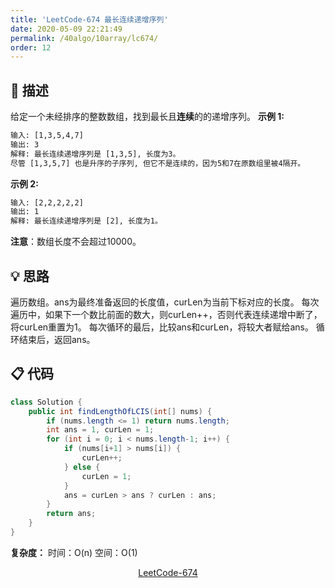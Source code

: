 ```yaml
---
title: 'LeetCode-674 最长连续递增序列'
date: 2020-05-09 22:21:49
permalink: /40algo/10array/lc674/
order: 12
---
```

## 💬 描述
给定一个未经排序的整数数组，找到最长且**连续**的的递增序列。
**示例 1:**
```html
输入: [1,3,5,4,7]
输出: 3
解释: 最长连续递增序列是 [1,3,5], 长度为3。
尽管 [1,3,5,7] 也是升序的子序列, 但它不是连续的，因为5和7在原数组里被4隔开。
```

**示例 2:**
```html
输入: [2,2,2,2,2]
输出: 1
解释: 最长连续递增序列是 [2], 长度为1。
```
**注意**：数组长度不会超过10000。
<br/>

## 💡 思路
遍历数组。ans为最终准备返回的长度值，curLen为当前下标对应的长度。
每次遍历中，如果下一个数比前面的数大，则curLen++，否则代表连续递增中断了，将curLen重置为1。
每次循环的最后，比较ans和curLen，将较大者赋给ans。
循环结束后，返回ans。
<br/>

## 📋 代码

```java
class Solution {
    public int findLengthOfLCIS(int[] nums) {
        if (nums.length <= 1) return nums.length;
        int ans = 1, curLen = 1;
        for (int i = 0; i < nums.length-1; i++) {
            if (nums[i+1] > nums[i]) {
                curLen++;
            } else {
                curLen = 1;
            }
            ans = curLen > ans ? curLen : ans;
        }
        return ans;
    }
}
```

**复杂度：**
时间：O(n)
空间：O(1)
<br/>

<center><a href="https://leetcode-cn.com/problems/longest-continuous-increasing-subsequence/" class="LinkCard" target="_blank">LeetCode-674</a></center>
<br/>